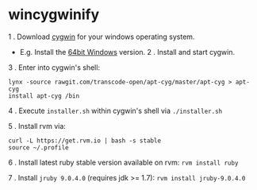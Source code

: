 # wincygwinify

1 . Download [cygwin](http://cygwin.com/install.html) for your windows operating system.
 + E.g. Install the [64bit Windows](http://cygwin.com/setup-x86_64.exe) version.
2 . Install and start cygwin.

3 . Enter into cygwin's shell:

```
lynx -source rawgit.com/transcode-open/apt-cyg/master/apt-cyg > apt-cyg
install apt-cyg /bin
```

4 . Execute `installer.sh` within cygwin's shell via `./installer.sh`

5 . Install rvm via: 

```
curl -L https://get.rvm.io | bash -s stable
source ~/.profile
```

6 . Install latest ruby stable version available on rvm: `rvm install ruby`

7 . Install `jruby 9.0.4.0` (requires jdk >= 1.7): `rvm install jruby-9.0.4.0`
